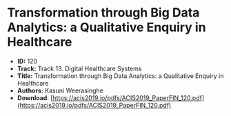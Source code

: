 # Transformation through Big Data Analytics: a Qualitative Enquiry in Healthcare

- **ID:** 120
- **Track:** Track 13. Digital Healthcare Systems
- **Title:** Transformation through Big Data Analytics: a Qualitative Enquiry in Healthcare
- **Authors:** Kasuni Weerasinghe
- **Download**: [https://acis2019.io/pdfs/ACIS2019_PaperFIN_120.pdf](https://acis2019.io/pdfs/ACIS2019_PaperFIN_120.pdf)